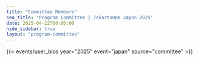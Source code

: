 ```yaml
---
title: "Committee Members"
seo_title: "Program Committee | JakartaOne Japan 2025"
date: 2025-04-22T00:00:00 
hide_sidebar: true
layout: "program-committee"
---
```


{{< events/user_bios year="2025"  event="japan" source="committee" >}}


